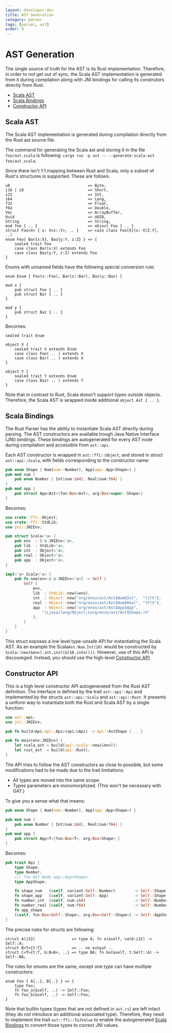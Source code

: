 ```yaml
---
layout: developer-doc
title: AST Generation
category: parser
tags: [parser, ast]
order: 9
---
```


# AST Generation

The single source of truth for the AST is its Rust implementation. Therefore, in
order to not get out of sync, the Scala AST implementation is generated from it
during compilation along with JNI bindings for calling its construtors directly
from Rust.

<!-- MarkdownTOC levels="2,3" autolink="true" -->

- [Scala AST](#scala-ast)
- [Scala Bindings](#scala-bindings)
- [Constructor API](#constructor-api)

<!-- /MarkdownTOC -->

## Scala AST

The Scala AST implementation is generated during compilation directly from the
Rust ast source file.

The command for generating the Scala ast and storing it in the file
`foo/ast.scala` is following:
`cargo run -p ast -- --generate-scala-ast foo/ast.scala`.

Since there isn't 1:1 mapping between Rust and Scala, only a subset of Rust's
structures is supported. These are follows.

```
u8                                  => Byte,
i16 | i8                            => Short,
i32                                 => Int,
i64                                 => Long,
f32                                 => Float,
f64                                 => Double,
Vec                                 => ArrayBuffer,
Uuid                                => UUID,
String                              => String,
mod foo { .. }                      => object Foo { .. }
struct Foo<X> { x: X<z::Y>, .. }    => case class Foo[X](x: X[Z.Y], ..)
enum Foo{ Bar{x:X}, Baz{y:Y, z:Z} } => {
    sealed trait Foo
    case class Bar(x:X) extends Foo
    case class Baz(y:Y, z:Z) extends Foo
}
```

Enums with unnamed fields have the following special conversion rule:

```
enum Enum { Foo(x::Foo), Bar(x::Bar), Baz(y::Baz) }

mod x {
    pub struct Foo { .. }
    pub struct Bar { .. }
}

mod y {
    pub struct Baz { .. }
}
```

Becomes:

```
sealed trait Enum

object X {
    sealed trait X extends Enum
    case class Foo( .. ) extends X
    case class Bar( .. ) extends X
}

object Y {
    sealed trait Y extends Enum
    case class Baz( .. ) extends Y
}
```

Note that in contrast to Rust, Scala doesn't support types outside objects.
Therefore, the Scala AST is wrapped inside additional `object Ast { .. }`.

## Scala Bindings

The Rust Parser has the ability to instantiate Scala AST directly during
parsing. The AST constructors are available trough Java Native Interface (JNI)
bindings. These bindings are autogenerated for every AST node during compilation
and accessible from `ast::api`.

Each AST constructor is wrapped in `ast::ffi::Object`, and stored in struct
`ast::api::Scala`, with fields corresponding to the constructor name:

```rust
pub enum Shape { Num(num::Number), App(app::App<Shape>) }
pub mod num {
    pub enum Number { Int{num:i64}, Real{num:f64} }
}
pub mod app {
    pub struct App<Ast>{fun:Box<Ast>, arg:Box<super::Shape>}
}
```

Becomes:

```rust
use crate::ffi::Object;
use crate::ffi::StdLib;
use jni::JNIEnv;

pub struct Scala<'a> {
    pub env  : &'a JNIEnv<'a>,
    pub lib  : StdLib<'a>,
    pub int  : Object<'a>,
    pub real : Object<'a>,
    pub app  : Object<'a>,
}

impl<'a> Scala<'a> {
    pub fn new(env:&'a JNIEnv<'a>) -> Self {
        Self {
            env,
            lib  : StdLib::new(&env),
            int  : Object::new("org/enso/ast/Ast$Num$Int",  "(J)V"),
            real : Object::new("org/enso/ast/Ast$Num$Real", "(F)V"),
            app  : Object::new("org/enso/ast/Ast$App$App",  
                "(Ljava/lang/Object;Lorg/enso/ast/Ast$Shape;)V"
            ),
        }
    }
}
```

This struct exposes a low level type-unsafe API for instantiating the Scala AST.
As an example the Scala`Ast.Num.Int(10)` would be constructed by
`Scala::new(&env).int.init(&[10.into()])`. However, use of this API is
discoureged. Instead, you should use the high-level
[Constructor API](#constructor-api).

## Constructor API

This is a high level constructor API autogenerated from the Rust AST definition.
The interface is defined by the trait `ast::api::Api` and implemented by the
structs `ast::api::Scala` and `ast::api::Rust`. It presents a uniform way to
instantiate both the Rust and Scala AST by a single function:

```rust
use ast::api;
use jni::JNIEnv;

pub fn build<Api:api::Api>(api:&Api) -> Api::AstShape { .. }

pub fn main(env:JNIEnv) {
    let scala_ast = build(api::Scala::new(&env));
    let rust_ast  = build(api::Rust);
}
```

The API tries to follow the AST constructors as close to possible, but some
modifications had to be made due to the trait limitations:

- All types are moved into the same scope.
- Types parameters are monomorphized. (This won't be necessary with GAT.)

To give you a sense what that means:

```rust
pub enum Shape { Num(num::Number), App(app::App<Shape>) }

pub mod num {
    pub enum Number { Int{num:i64}, Real{num:f64} }
}
pub mod app {
    pub struct App<T>{fun:Box<T>, arg:Box<Shape> }
}
```

Becomes:

```rust
pub trait Api {
    type Shape;
    type Number;
    /// The AST Node app::App<Shape>.
    type AppShape;

    fn shape_num   (&self, variant:Self::Number)        -> Self::Shape;
    fn shape_app   (&self, variant:Self::App)           -> Self::Shape;
    fn number_int  (&self, num:i64)                     -> Self::Number;
    fn number_real (&self, num:f64)                     -> Self::Number;
    fn app_shape
    (&self, fun:Box<Self::Shape>, arg:Box<Self::Shape>) -> Self::AppShape;
}
```

The precise rules for structs are following:

```
struct A(i32)                => type A; fn a(&self, val0:i32) -> Self::A;
struct B<T>{t:T}             => .. no output ..
struct C<T>{t:T, b:B<A>, ..} => type BA; fn ba(&self, t:Self::A) -> Self::BA;
```

The rules for enums are the same, except one type can have multiple
constructors:

```
enum Foo { A{..}, B{..} } => {
    type Foo;
    fn foo_a(&self, ..) -> Self::Foo;
    fn foo_b(&self, ..) -> Self::Foo;
}
```

Note that builtin types (types that are not defined in `ast.rs`) are left intact 
(they do not introduce an additional associated type). Therefore, they need
to implement the trait `ast::ffi::ToJValue` to enable the autogenerated
[Scala Bindings](#scala-bindings) to convert those types to correct JNI values.
